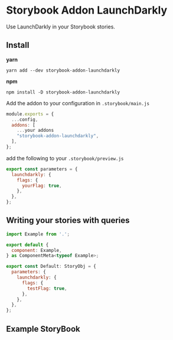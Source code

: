 # Storybook Addon LaunchDarkly

Use LaunchDarkly in your Storybook stories.

## Install

**yarn**

```
yarn add --dev storybook-addon-launchdarkly
```

**npm**

```
npm install -D storybook-addon-launchdarkly
```

Add the addon to your configuration in `.storybook/main.js`

```js
module.exports = {
  ...config,
  addons: [
    ...your addons
    "storybook-addon-launchdarkly",
  ],
};
```

add the following to your `.storybook/preview.js`

```js
export const parameters = {
  launchdarkly: {
    flags: {
      yourFlag: true,
    },
  },
};
```

## Writing your stories with queries

```jsx
import Example from '.';

export default {
  component: Example,
} as ComponentMeta<typeof Example>;

export const Default: StoryObj = {
  parameters: {
    launchdarkly: {
      flags: {
        testFlag: true,
      },
    },
  },
};
```

## Example StoryBook
